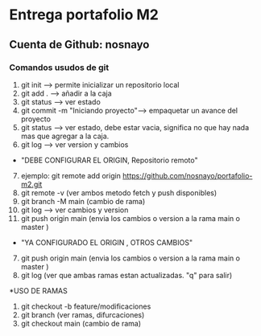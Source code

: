 # Entrega portafolio M2

## Cuenta de Github: nosnayo

### Comandos usudos de git

1. git init --> permite inicializar un repositorio local
2. git add . --> añadir a la caja
3. git status --> ver estado
4. git commit -m "Iniciando proyecto"--> empaquetar un avance del proyecto
5. git status --> ver estado, debe estar vacia, significa no que hay nada mas que agregar a la caja.
6. git log --> ver version y cambios
* "DEBE CONFIGURAR EL ORIGIN, Repositorio remoto"
7. ejemplo: git remote add origin https://github.com/nosnayo/portafolio-m2.git
8. git remote -v  (ver ambos metodo fetch y push disponibles)
9. git branch -M main  (cambio de rama)
10. git log --> ver cambios y version
11. git push origin main  (envia los cambios o version a la rama main o master )
* "YA CONFIGURADO EL ORIGIN , OTROS CAMBIOS"
7.  git push origin main  (envia los cambios o version a la rama main o master )
8. git log (ver que ambas ramas estan actualizadas. "q" para salir)

*USO DE RAMAS
1. git checkout -b feature/modificaciones
2. git branch (ver ramas, difurcaciones)
3. git checkout main (cambio de rama)
